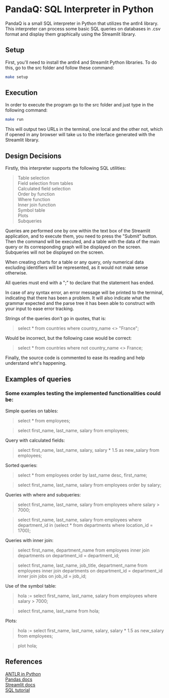 # PandaQ: SQL Interpreter in Python

PandaQ is a small SQL interpreter in Python that utilizes the antlr4 library. This interpreter can process some basic SQL queries on databases in .csv format and display them graphically using the Streamlit library.

## Setup

First, you'll need to install the antlr4 and Streamlit Python libraries. To do this, go to the src folder and follow these command:

```bash
make setup
```

## Execution

In order to execute the program go to the src folder and just type in the following command:

```bash
make run
```
This will output two URLs in the terminal, one local and the other not, which if opened in any browser will take us to the interface generated with the Streamlit library.

## Design Decisions

Firstly, this interpreter supports the following SQL utilities:
> Table selection\
> Field selection from tables\
> Calculated field selection\
> Order by function\
> Where function\
> Inner join function\
> Symbol table\
> Plots\
> Subqueries

Queries are performed one by one within the text box of the Streamlit application, and to execute them, you need to press the "Submit" button. Then the command will be executed, and a table with the data of the main query or its corresponding graph will be displayed on the screen. Subqueries will not be displayed on the screen.

When creating charts for a table or any query, only numerical data excluding identifiers will be represented, as it would not make sense otherwise.

All queries must end with a ";" to declare that the statement has ended.

In case of any syntax error, an error message will be printed to the terminal, indicating that there has been a problem. It will also indicate what the grammar expected and the parse tree it has been able to construct with your input to ease error tracking.

Strings of the queries don't go in quotes, that is:
> select * from countries where country_name <> "France";

Would be incorrect, but the following case would be correct:

> select * from countries where not country_name <> France;

Finally, the source code is commented to ease its reading and help understand wht's happening.

## Examples of queries

### Some examples testing the implemented functionalities could be:

Simple queries on tables:
> select * from employees;

> select first_name, last_name, salary from employees;

Query with calculated fields:
> select first_name, last_name, salary, salary * 1.5 as new_salary from employees;

Sorted queries:
> select * from employees order by last_name desc, first_name;

> select first_name, last_name, salary from employees order by salary;

Queries with where and subqueries:
> select first_name, last_name, salary from employees where salary > 7000;

> select first_name, last_name, salary from employees where department_id in (select * from departments where location_id = 1700);

Queries with inner join:
> select first_name, department_name from employees inner join departments on department_id = department_id;

> select first_name, last_name, job_title, department_name from employees inner join departments on department_id = department_id inner join jobs on job_id = job_id;

Use of the symbol table:
> hola := select first_name, last_name, salary from employees where salary > 7000;

> select first_name, last_name from hola;

Plots:
> hola := select first_name, last_name, salary, salary * 1.5 as new_salary from employees;

> plot hola;


## References

[ANTLR in Python](https://gebakx.github.io/Python3/compiladors.html#1)\
[Pandas docs](https://pandas.pydata.org/pandas-docs/stable/index.html)\
[Streamlit docs](https://docs.streamlit.io)\
[SQL tutorial](https://www.sqltutorial.org)

